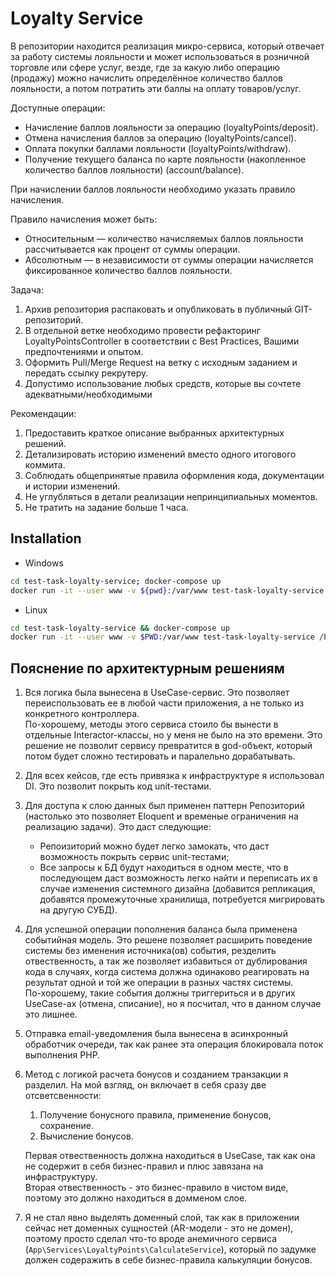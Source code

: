 # Loyalty Service

В репозитории находится реализация микро-сервиса, который отвечает за работу
системы лояльности и может использоваться в розничной торговле или сфере услуг,
везде, где за какую либо операцию (продажу) можно начислить определённое
количество баллов лояльности, а потом потратить эти баллы на оплату товаров/услуг.

Доступные операции:
- Начисление баллов лояльности за операцию (loyaltyPoints/deposit).
- Отмена начисления баллов за операцию (loyaltyPoints/cancel).
- Оплата покупки баллами лояльности (loyaltyPoints/withdraw).
- Получение текущего баланса по карте лояльности (накопленное количество баллов лояльности) (account/balance).

При начислении баллов лояльности необходимо указать правило начисления.

Правило начисления может быть:
- Относительным — количество начисляемых баллов лояльности рассчитывается как процент от суммы операции.
- Абсолютным — в независимости от суммы операции начисляется фиксированное количество баллов лояльности.

Задача:
1. Архив репозитория распаковать и опубликовать в публичный GIT-репозиторий.
2. В отдельной ветке необходимо провести рефакторинг LoyaltyPointsController в соответствии с Best Practices, Вашими предпочтениями и опытом.
3. Оформить Pull/Merge Request на ветку с исходным заданием и передать ссылку рекрутеру.
4. Допустимо использование любых средств, которые вы сочтете адекватными/необходимыми

Рекомендации:
1. Предоставить краткое описание выбранных архитектурных решений.
2. Детализировать историю изменений вместо одного итогового коммита.
3. Соблюдать общепринятые правила оформления кода, документации и истории изменений.
4. Не углубляться в детали реализации непринципиальных моментов.
5. Не тратить на задание больше 1 часа.

## Installation

- Windows
```bash
cd test-task-loyalty-service; docker-compose up
docker run -it --user www -v ${pwd}:/var/www test-task-loyalty-service /bin/sh -lc "composer install && cp .env.example .env && php artisan key:generate && php artisan migrate"
```

- Linux
```bash
cd test-task-loyalty-service && docker-compose up
docker run -it --user www -v $PWD:/var/www test-task-loyalty-service /bin/sh -lc "composer install && cp .env.example .env && php artisan key:generate && php artisan migrate"
```

## Пояснение по архитектурным решениям
1. Вся логика была вынесена в UseCase-сервис. Это позволяет переиспользовать ее в любой части приложения, а не только из конкретного контроллера.  
   По-хорошему, методы этого сервиса стоило бы вынести в отдельные Interactor-классы, но у меня не было на это времени. Это решение не позволит сервису превратится в god-объект, который потом будет сложно тестировать и паралельно дорабатывать.

2. Для всех кейсов, где есть привязка к инфраструктуре я использовал DI. Это позволит покрыть код unit-тестами.

3. Для доступа к слою данных был применен паттерн Репозиторий (настолько это позволяет Eloquent и временые ограничения на реализацию задачи). Это даст следующие:
   - Репоизиторий можно будет легко замокать, что даст возможность покрыть сервис unit-тестами;
   - Все запросы к БД будут находиться в одном месте, что в последующем даст возможность легко найти и переписать их в случае изменения системного дизайна (добавится репликация, добавятся промежуточные хранилища, потребуется мигрировать на другую СУБД).

4. Для успешной операции пополнения баланса была применена событийная модель. Это решене позволяет расширить поведение системы без именения источника(ов) события, резделить отвественность, а так же позволяет избавиться от дублирования кода в случаях, когда система должна одинаково реагировать на результат одной и той же операции в разных частях системы.  
   По-хорошему, такие события должны триггериться и в других UseCase-ах (отмена, списание), но я посчитал, что в данном случае это лишнее.

5. Отправка email-уведомления была вынесена в асинхронный обработчик очереди, так как ранее эта операция блокировала поток выполнения PHP.

6. Метод с логикой расчета бонусов и созданием транзакции я разделил. На мой взгляд, он включает в себя сразу две отсветсвенности:
   1) Получение бонусного правила, применение бонусов, сохранение.
   2) Вычисление бонусов.

   Первая отвественность должна находиться в UseCase, так как она не содержит в себя бизнес-правил и плюс завязана на инфраструктуру.  
   Вторая отвественность - это бизнес-правило в чистом виде, поэтому это должно находиться в домменом слое.

7. Я не стал явно выделять доменный слой, так как в приложении сейчас нет доменных сущностей (AR-модели - это не домен), поэтому просто сделал что-то вроде анемичного сервиса (`App\Services\LoyaltyPoints\CalculateService`), который по задумке должен содеражить в себе бизнес-правила калькуляции бонусов.